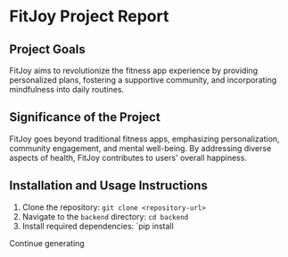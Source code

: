 
# FitJoy Project Report

## Project Goals
FitJoy aims to revolutionize the fitness app experience by providing personalized plans, fostering a supportive community, and incorporating mindfulness into daily routines.

## Significance of the Project
FitJoy goes beyond traditional fitness apps, emphasizing personalization, community engagement, and mental well-being. By addressing diverse aspects of health, FitJoy contributes to users' overall happiness.

## Installation and Usage Instructions
1. Clone the repository: `git clone <repository-url>`
2. Navigate to the `backend` directory: `cd backend`
3. Install required dependencies: `pip install





Continue generating
